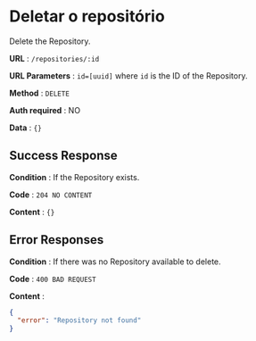 # Deletar o repositório

Delete the Repository.

**URL** : `/repositories/:id`

**URL Parameters** : `id=[uuid]` where `id` is the ID of the Repository.

**Method** : `DELETE`

**Auth required** : NO

**Data** : `{}`

## Success Response

**Condition** : If the Repository exists.

**Code** : `204 NO CONTENT`

**Content** : `{}`

## Error Responses

**Condition** : If there was no Repository available to delete.

**Code** : `400 BAD REQUEST`

**Content** :

```json
{
  "error": "Repository not found"
}
```
